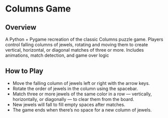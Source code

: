 # Columns Game

## Overview
A Python + Pygame recreation of the classic Columns puzzle game. Players control falling columns of jewels, rotating and moving them to create vertical, horizontal, or diagonal matches of three or more. Includes animations, match detection, and game over logic

## How to Play

* Move the falling column of jewels left or right with the arrow keys.
* Rotate the order of jewels in the column using the spacebar.
* Match three or more jewels of the same color in a row — vertically, horizontally, or diagonally — to clear them from the board.
* New jewels will fall to fill empty spaces after matches.
* The game ends when there’s no space for a new column of jewels.
